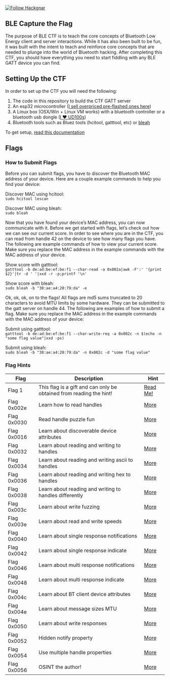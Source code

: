 [![Follow Hackgnar](static/twitter_hackgnar.png)](https://twitter.com/hackgnar)

## BLE Capture the Flag
The purpose of BLE CTF is to teach the core concepts of Bluetooth Low Energy client and server interactions.  While it has also been built to be fun, it was built with the intent to teach and reinforce core concepts that are needed to plunge into the world of Bluetooth hacking.  After completing this CTF, you should have everything you need to start fiddling with any BLE GATT device you can find.

## Setting Up the CTF
In order to set up the CTF you will need the following:
1. The code in this repository to build the CTF GATT server
2. An esp32 microcontroller ([I sell overpriced pre-flashed ones here](https://www.ebay.com/itm/173370426012?ssPageName=STRK:MESELX:IT&_trksid=p3984.m1558.l2649))
3. A Linux box (OSX/Win + Linux VM works) with a bluetooth controller or a bluetooth usb dongle ([I ❤️ UD100s](https://www.amazon.com/Sena-UD100-Bluetooth-Class1-Adapter/dp/B01BHD7WR2/ref=cm_cr_arp_d_product_top?ie=UTF8))
4. Bluetooth tools such as Bluez tools (hcitool, gatttool, etc) or [bleah](https://github.com/evilsocket/bleah)

To get setup, [read this documentation](docs/setup.md)

## Flags

### How to Submit Flags

Before you can submit flags, you have to discover the Bluetooth MAC address of your device.  Here are a couple example commands to help you find your device:

Discover MAC using hcitool:   
```` sudo hcitool lescan ````

Discover MAC using bleah:   
```` sudo bleah ````

Now that you have found your device’s MAC address, you can now communicate with it.  Before we get started with flags, let’s check out how we can see our current score.  In order to see where you are in the CTF, you can read from handle 42 on the device to see how many flags you have.  The following are example commands of how to view your current score.  Make sure you replace the MAC address in the example commands with the MAC address of your device. 

Show score with gatttool:  
```` gatttool -b de:ad:be:ef:be:f1 --char-read -a 0x002a|awk -F':' '{print $2}'|tr -d ' '|xxd -r -p;printf '\n'  ````

Show score with bleah:  
```` sudo bleah -b "30:ae:a4:20:79:da" -e ````

Ok, ok, ok, on to the flags! All flags are md5 sums truncated to 20 characters to avoid MTU limits by some hardware.  They can be submitted to the gatt server on handle 44.  The following are examples of how to submit a flag.  Make sure you replace the MAC address in the example commands with the MAC address of your device:   

Submit using gatttool:  
```` gatttool -b de:ad:be:ef:be:f1 --char-write-req -a 0x002c -n $(echo -n "some flag value"|xxd -ps) ````

Submit using bleah:  
```` sudo bleah -b "30:ae:a4:20:79:da" -n 0x002c -d "some flag value" ````

### Flag Hints
| Flag | Description | Hint |
| ------- | ----------------------------- | ------- |
| Flag 1 | This flag is a gift and can only be obtained from reading the hint! | [Read Me!](docs/hints/flag1.md) |
| Flag 0x002e | Learn how to read handles | [More](docs/hints/flag2.md) |
| Flag 0x0030 | Read handle puzzle fun | [More](docs/hints/flag3.md) |
| Flag 0x0016 | Learn about discoverable device attributes | [More](docs/hints/flag4.md) |
| Flag 0x0032 | Learn about reading and writing to handles | [More](docs/hints/flag5.md) |
| Flag 0x0034 | Learn about reading and writing ascii to handles | [More](docs/hints/flag6.md) |
| Flag 0x0036 | Learn about reading and writing hex to handles | [More](docs/hints/flag7.md) |
| Flag 0x0038 | Learn about reading and writing to handles differently | [More](docs/hints/flag8.md) |
| Flag 0x003c | Learn about write fuzzing | [More](docs/hints/flag9.md) |
| Flag 0x003e | Learn about read and write speeds | [More](docs/hints/flag10.md) |
| Flag 0x0040 | Learn about single response notifications | [More](docs/hints/flag11.md) |
| Flag 0x0042 | Learn about single response indicate | [More](docs/hints/flag12.md) |
| Flag 0x0046 | Learn about multi response notifications | [More](docs/hints/flag13.md) |
| Flag 0x0048 | Learn about multi response indicate | [More](docs/hints/flag14.md) |
| Flag 0x004c | Learn about BT client device attributes | [More](docs/hints/flag15.md) |
| Flag 0x004e | Learn about message sizes MTU | [More](docs/hints/flag16.md) |
| Flag 0x0050 | Learn about write responses | [More](docs/hints/flag17.md) |
| Flag 0x0052 | Hidden notify property | [More](docs/hints/flag18.md) |
| Flag 0x0054 | Use multiple handle properties | [More](docs/hints/flag19.md) |
| Flag 0x0056 | OSINT the author! | [More](docs/hints/flag20.md) |
